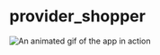 # provider_shopper

![An animated gif of the app in action](https://im2.ezgif.com/tmp/ezgif-2-5a831b2d4a41.gif)

[Provider]: https://www.linkedin.com/in/canatila/

